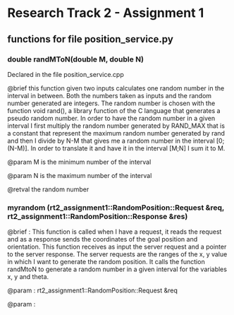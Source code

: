 # Research Track 2 - Assignment 1

## functions for file position_service.py

### double randMToN(double M, double N)

Declared in the file position_service.cpp

@brief this function given two inputs calculates one random number in the interval in between. Both the numbers taken as inputs and the random number generated are integers. The random number is chosen with the function void rand(), a library function of the C language that generates a pseudo random number. In order to have the random number in a given interval I first multiply the random number generated by RAND_MAX that is a constant that represent the maximum random number generated by rand and then I divide by N-M that gives me a random number in the interval [0;(N-M)]. In order to translate it and have it in the interval [M;N] I sum it to M.

@param M is the minimum number of the interval

@param N is the maximum number of the interval

@retval the random number

### myrandom (rt2_assignment1::RandomPosition::Request &req, rt2_assignment1::RandomPosition::Response &res)

@brief : This function is called when I have a request, it reads the request and as a response sends the coordinates of the goal position and orientation. This function receives as input the server request and a pointer to the server response. The server requests are the ranges of the x, y value in which I want to generate the random position. It calls the function randMtoN to generate a random number in a given interval for the variables x, y and theta.

@param : rt2_assignment1::RandomPosition::Request &req

@param :
